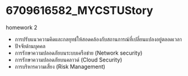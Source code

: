 # 6709616582_MYCSTUStory
homework 2
 <ul>
            <li>การปรับแนวความคิดและกลยุทธ์ให้สอดคล้องกับสถานการณ์ที่เปลี่ยนแปลงอยู่ตลอดเวลา</li>
            <li>ปัจจัยด้านบุคคล</li>
            <li>การรักษาความปลอดภัยบนระบบเครือข่าย (Network security) </li>
            <li>การรักษาความปลอดภัยบนคลาวด์ (Cloud Security)</li>
            <li>การบริหารความเสี่ยง (Risk Management)</li>
        </ul>